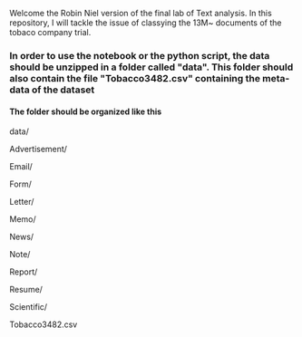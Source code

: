 Welcome the Robin Niel version of the final lab of Text analysis. 
In this repository, I will tackle the issue of classying the 13M~ documents of the tobaco company trial. 
### In order to use the notebook or the python script, the data should be unzipped in a folder called "data". This folder should also contain the file "Tobacco3482.csv" containing the meta-data of the dataset
#### The folder should be organized like this 
data/

  Advertisement/

  Email/

  Form/

  Letter/

  Memo/

  News/

  Note/

  Report/

  Resume/

  Scientific/

  Tobacco3482.csv
